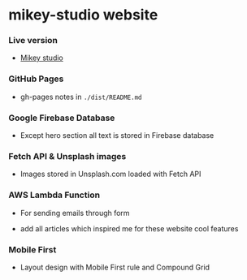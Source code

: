 # mikey-studio website

### Live version

* [Mikey studio](https://mikey-studio.xyz)

### GitHub Pages

* gh-pages notes in `./dist/README.md`

### Google Firebase Database

* Except hero section all text is stored in Firebase database

### Fetch API & Unsplash images

* Images stored in Unsplash.com loaded with Fetch API

### AWS Lambda Function

* For sending emails through form

* add all articles which inspired me for these website cool features

### Mobile First

* Layout design with Mobile First rule and Compound Grid
